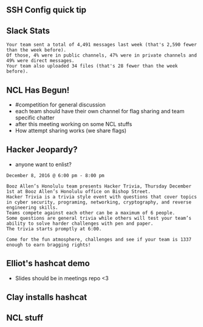 ## SSH Config quick tip

## Slack Stats

```
Your team sent a total of 4,491 messages last week (that's 2,590 fewer than the week before). 
Of those, 4% were in public channels, 47% were in private channels and 49% were direct messages. 
Your team also uploaded 34 files (that's 28 fewer than the week before).
```

## NCL Has Begun!
- \#competition for general discussion
- each team should have their own channel for flag sharing and team specific chatter
- after this meeting working on some NCL stuffs
- How attempt sharing works (we share flags)

## Hacker Jeopardy?
- anyone want to enlist?

```
December 8, 2016 @ 6:00 pm - 8:00 pm

Booz Allen’s Honolulu team presents Hacker Trivia, Thursday December 1st at Booz Allen’s Honolulu office on Bishop Street. 
Hacker Trivia is a trivia style event with questions that cover topics in cyber security, programing, networking, cryptography, and reverse engineering skills.  
Teams compete against each other can be a maximum of 6 people.  
Some questions are general trivia while others will test your team’s ability to solve harder challenges with pen and paper. 
The trivia starts promptly at 6:00.

Come for the fun atmosphere, challenges and see if your team is 1337 enough to earn bragging rights!

```

## Elliot's hashcat demo
- Slides should be in meetings repo <3

## Clay installs hashcat

## NCL stuff
